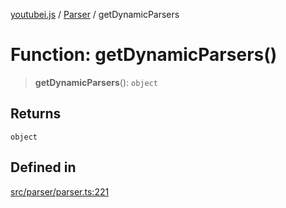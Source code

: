 [youtubei.js](../../../README.md) / [Parser](../README.md) / getDynamicParsers

# Function: getDynamicParsers()

> **getDynamicParsers**(): `object`

## Returns

`object`

## Defined in

[src/parser/parser.ts:221](https://github.com/LuanRT/YouTube.js/blob/cf09f7bab14fcca99e1f3ae428c7337fea58cfa5/src/parser/parser.ts#L221)
